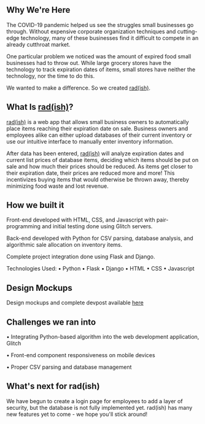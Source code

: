## Why We're Here
The COVID-19 pandemic helped us see the struggles small businesses go through. Without expensive corporate organization techniques and cutting-edge technology, many of these businesses find it difficult to compete in an already cutthroat market.

One particular problem we noticed was the amount of expired food small businesses had to throw out. While large grocery stores have the technology to track expiration dates of items, small stores have neither the technology, nor the time to do this. 

We wanted to make a difference. So we created [rad(ish)](https://radish.glitch.me).

## What Is [rad(ish)](https://radish.glitch.me)?
[rad(ish)](https://radish.glitch.me) is a web app that allows small business owners to automatically place items reaching their expiration date on sale. Business owners and employees alike can either upload databases of their current inventory or use our intuitive interface to manually enter inventory information.

After data has been entered, [rad(ish)](https://radish.glitch.me) will analyze expiration dates and current list prices of database items, deciding which items should be put on sale and how much their prices should be reduced. As items get closer to their expiration date, their prices are reduced more and more! This incentivizes buying items that would otherwise be thrown away, thereby minimizing food waste and lost revenue.

## How we built it
Front-end developed with HTML, CSS, and Javascript with pair-programming and initial testing done using Glitch servers.

Back-end developed with Python for CSV parsing, database analysis, and algorithmic sale allocation on inventory items.

Complete project integration done using Flask and Django.

Technologies Used:
• Python
• Flask
• Django
• HTML
• CSS
• Javascript

## Design Mockups
Design mockups and complete devpost available [here](https://devpost.com/software/rad-ish)

## Challenges we ran into

• Integrating Python-based algorithm into the web development application, Glitch

• Front-end component responsiveness on mobile devices

• Proper CSV parsing and database management

## What's next for rad(ish)

We have begun to create a login page for employees to add a layer of security, but the database is not fully implemented yet. rad(ish) has many new features yet to come - we hope you'll stick around!
